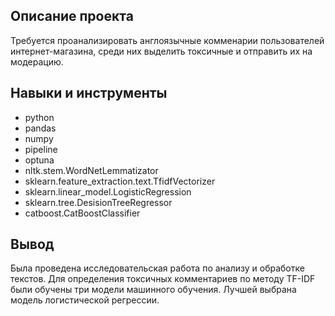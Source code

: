 ## Описание проекта
Требуется проанализировать англоязычные комменарии пользователей интернет-магазина, среди них выделить токсичные и отправить их на модерацию.
## Навыки и инструменты
- python
- pandas
- numpy
- pipeline
- optuna
- nltk.stem.WordNetLemmatizator
- sklearn.feature_extraction.text.TfidfVectorizer
- sklearn.linear_model.LogisticRegression
- sklearn.tree.DesisionTreeRegressor
- catboost.CatBoostClassifier
## Вывод
Была проведена исследовательская работа по анализу и обработке текстов.  Для определения токсичных комментариев по методу TF-IDF были обучены три модели машинного обучения. Лучшей выбрана модель логистической регрессии. 
